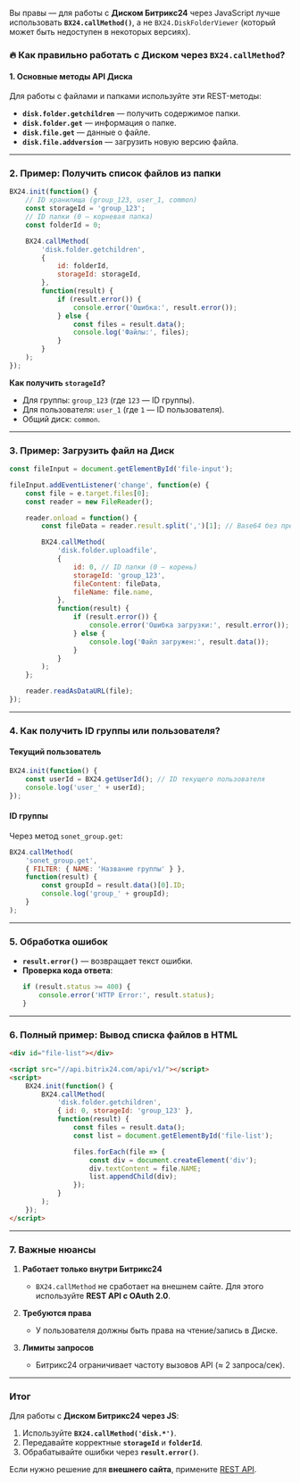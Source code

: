 Вы правы — для работы с **Диском Битрикс24** через JavaScript лучше использовать **`BX24.callMethod()`**, а не `BX24.DiskFolderViewer` (который может быть недоступен в некоторых версиях).  

### 🔥 **Как правильно работать с Диском через `BX24.callMethod`?**  

#### **1. Основные методы API Диска**  
Для работы с файлами и папками используйте эти REST-методы:  
- **`disk.folder.getchildren`** — получить содержимое папки.  
- **`disk.folder.get`** — информация о папке.  
- **`disk.file.get`** — данные о файле.  
- **`disk.file.addversion`** — загрузить новую версию файла.  

---

### **2. Пример: Получить список файлов из папки**  
```javascript
BX24.init(function() {
    // ID хранилища (group_123, user_1, common)
    const storageId = 'group_123'; 
    // ID папки (0 — корневая папка)
    const folderId = 0; 

    BX24.callMethod(
        'disk.folder.getchildren',
        { 
            id: folderId,
            storageId: storageId,
        },
        function(result) {
            if (result.error()) {
                console.error('Ошибка:', result.error());
            } else {
                const files = result.data();
                console.log('Файлы:', files);
            }
        }
    );
});
```
**Как получить `storageId`?**  
- Для группы: `group_123` (где `123` — ID группы).  
- Для пользователя: `user_1` (где `1` — ID пользователя).  
- Общий диск: `common`.  

---

### **3. Пример: Загрузить файл на Диск**  
```javascript
const fileInput = document.getElementById('file-input');

fileInput.addEventListener('change', function(e) {
    const file = e.target.files[0];
    const reader = new FileReader();

    reader.onload = function() {
        const fileData = reader.result.split(',')[1]; // Base64 без префикса

        BX24.callMethod(
            'disk.folder.uploadfile',
            {
                id: 0, // ID папки (0 — корень)
                storageId: 'group_123',
                fileContent: fileData,
                fileName: file.name,
            },
            function(result) {
                if (result.error()) {
                    console.error('Ошибка загрузки:', result.error());
                } else {
                    console.log('Файл загружен:', result.data());
                }
            }
        );
    };

    reader.readAsDataURL(file);
});
```

---

### **4. Как получить ID группы или пользователя?**  
#### **Текущий пользователь**  
```javascript
BX24.init(function() {
    const userId = BX24.getUserId(); // ID текущего пользователя
    console.log('user_' + userId);
});
```

#### **ID группы**  
Через метод `sonet_group.get`:  
```javascript
BX24.callMethod(
    'sonet_group.get',
    { FILTER: { NAME: 'Название группы' } },
    function(result) {
        const groupId = result.data()[0].ID;
        console.log('group_' + groupId);
    }
);
```

---

### **5. Обработка ошибок**  
- **`result.error()`** — возвращает текст ошибки.  
- **Проверка кода ответа**:  
  ```javascript
  if (result.status >= 400) {
      console.error('HTTP Error:', result.status);
  }
  ```

---

### **6. Полный пример: Вывод списка файлов в HTML**  
```html
<div id="file-list"></div>

<script src="//api.bitrix24.com/api/v1/"></script>
<script>
    BX24.init(function() {
        BX24.callMethod(
            'disk.folder.getchildren',
            { id: 0, storageId: 'group_123' },
            function(result) {
                const files = result.data();
                const list = document.getElementById('file-list');

                files.forEach(file => {
                    const div = document.createElement('div');
                    div.textContent = file.NAME;
                    list.appendChild(div);
                });
            }
        );
    });
</script>
```

---

### **7. Важные нюансы**  
1. **Работает только внутри Битрикс24**  
   - `BX24.callMethod` не сработает на внешнем сайте. Для этого используйте **REST API с OAuth 2.0**.  

2. **Требуются права**  
   - У пользователя должны быть права на чтение/запись в Диске.  

3. **Лимиты запросов**  
   - Битрикс24 ограничивает частоту вызовов API (≈ 2 запроса/сек).  

---

### **Итог**  
Для работы с **Диском Битрикс24 через JS**:  
1. Используйте **`BX24.callMethod('disk.*')`**.  
2. Передавайте корректные **`storageId`** и **`folderId`**.  
3. Обрабатывайте ошибки через **`result.error()`**.  

Если нужно решение для **внешнего сайта**, примените [REST API](https://training.bitrix24.com/rest_help/).
